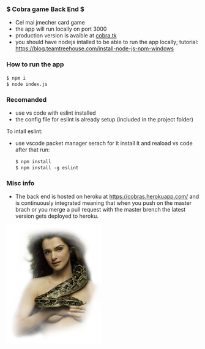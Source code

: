 ### $ Cobra game Back End $

  - Cel mai jmecher card game
  - the app will run locally on port 3000
  - production version is avaible at [cobra.tk](https://cobra.tk)
  - you should have nodejs intalled to be able to run the app locally; tutorial: https://blog.teamtreehouse.com/install-node-js-npm-windows

### How to run the app
 ```
$ npm i
$ node index.js
```
### Recomanded
- use vs code with eslint installed
- the config file for eslint is already setup (included in the project folder)

To intall eslint:
-   use vscode packet manager serach for it install it and reaload vs code after that run:
    ```
    $ npm install
    $ npm install -g eslint
    ```
### Misc info
 - The back end is hosted on heroku at https://cobras.herokuapp.com/ and is continuously integrated meaning that when you push on the master brach or you merge a pull request with the master brench the latest version gets deployed to heroku.
<img src="bonus.png" alt="bonus" width="250"/>
